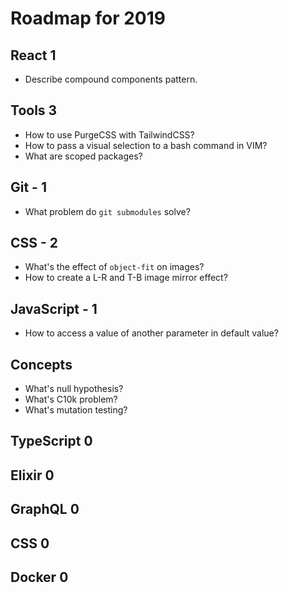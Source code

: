 # Roadmap for 2019

## React 1
- Describe compound components pattern.

## Tools 3
- How to use PurgeCSS with TailwindCSS?
- How to pass a visual selection to a bash command in VIM?
- What are scoped packages?

## Git - 1
- What problem do `git submodules` solve?

## CSS - 2
- What's the effect of `object-fit` on images?
- How to create a L-R and T-B image mirror effect?

## JavaScript - 1
- How to access a value of another parameter in default value?

## Concepts
- What's null hypothesis?
- What's C10k problem?
- What's mutation testing?

## TypeScript 0
## Elixir 0
## GraphQL 0
## CSS 0
## Docker 0
